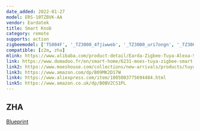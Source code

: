```yaml
---
date_added: 2022-01-27
model: ERS-10TZBVK-AA
vendor: Eardatek
title: Smart Knob
category: remote
supports: action
zigbeemodel: ['TS004F', '_TZ3000_4fjiwweb', '_TZ3000_uri7ongn', '_TZ3000_ixla93vd', '_TZ3000_qja6nq5z', '_TZ3000_csflgqj2']
compatible: [z2m, zha]
mlink: https://www.alibaba.com/product-detail/Earda-Zigbee-Tuya-Alexa-Smartphone-Remote_1600325270928.html
link: https://www.domadoo.fr/en/smart-home/6231-moes-tuya-zigbee-smart-rotary-knob.html
link2: https://www.moeshouse.com/collections/new-arrivals/products/tuya-zigbee-smart-knob-switch-wireless-scene-switch-button-scene-button-controller-battery-powered-automation-scenario
link3: https://www.amazon.com/dp/B09MK2D17W
link4: https://www.aliexpress.com/item/1005003775694484.html
link5: https://www.amazon.co.uk/dp/B0BV2CS1PL
---
```

## ZHA

[Blueprint](https://community.home-assistant.io/t/moes-smart-knob-lights-control/382180/65)


